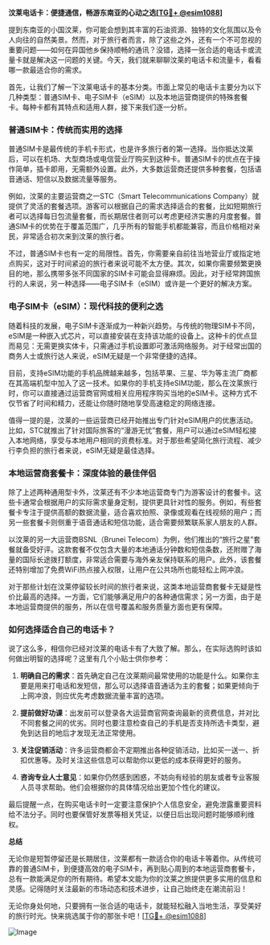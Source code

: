**汶莱电话卡：便捷通信，畅游东南亚的心动之选[[TG💪+ @esim1088](https://t.me/s/esim1088)]**

提到东南亚的小国汶莱，你可能会想到其丰富的石油资源、独特的文化氛围以及令人向往的自然美景。然而，对于旅行者而言，除了这些之外，还有一个不可忽视的重要问题——如何在异国他乡保持顺畅的通讯？没错，选择一张合适的电话卡或流量卡就是解决这一问题的关键。今天，我们就来聊聊汶莱的电话卡和流量卡，看看哪一款最适合你的需求。

首先，让我们了解一下汶莱电话卡的基本分类。市面上常见的电话卡主要分为以下几种类型：普通SIM卡、电子SIM卡（eSIM）以及本地运营商提供的特殊套餐卡。每种卡都有其特点和适用人群，接下来我们逐一分析。

### **普通SIM卡：传统而实用的选择**

普通SIM卡是最传统的手机卡形式，也是许多旅行者的第一选择。当你抵达汶莱后，可以在机场、大型商场或电信营业厅购买到这种卡。普通SIM卡的优点在于操作简单，插卡即用，无需额外设置。此外，大多数运营商还提供多种套餐，包括语音通话、短信以及数据流量等服务。

例如，汶莱的主要运营商之一STC（Smart Telecommunications Company）就提供了灵活的套餐选项。游客可以根据自己的需求选择适合的套餐，比如短期旅行者可以选择每日包流量套餐，而长期居住者则可以考虑更经济实惠的月度套餐。普通SIM卡的优势在于覆盖范围广，几乎所有的智能手机都能兼容，而且价格相对亲民，非常适合初次来到汶莱的旅行者。

不过，普通SIM卡也有一定的局限性。首先，你需要亲自前往当地营业厅或指定地点购买，这对于时间紧迫的旅行者来说可能不太方便。其次，如果你需要频繁更换目的地，那么携带多张不同国家的SIM卡可能会显得麻烦。因此，对于经常跨国旅行的人来说，另一种选择——电子SIM卡（eSIM）或许是一个更好的解决方案。

### **电子SIM卡（eSIM）：现代科技的便利之选**

随着科技的发展，电子SIM卡逐渐成为一种新兴趋势。与传统的物理SIM卡不同，eSIM是一种嵌入式芯片，可以直接安装在支持该功能的设备上。这种卡的优点显而易见：无需更换实体卡，只需通过手机设置即可激活网络服务。对于经常出国的商务人士或旅行达人来说，eSIM无疑是一个非常便捷的选择。

目前，支持eSIM功能的手机品牌越来越多，包括苹果、三星、华为等主流厂商都在其高端机型中加入了这一技术。如果你的手机支持eSIM功能，那么在汶莱旅行时，你可以直接通过运营商官网或相关应用程序购买当地的eSIM卡。这种方式不仅节省了时间和精力，还能让你随时随地享受高速稳定的网络连接。

值得一提的是，汶莱的一些运营商已经开始推出专门针对eSIM用户的优惠活动。比如，STC就推出了针对国际旅客的“漫游无忧”套餐，用户可以通过eSIM轻松接入本地网络，享受与本地用户相同的资费标准。对于那些希望简化旅行流程、减少行李负担的旅行者来说，eSIM无疑是最佳选择。

### **本地运营商套餐卡：深度体验的最佳伴侣**

除了上述两种通用型卡外，汶莱还有不少本地运营商专门为游客设计的套餐卡。这些卡通常会根据用户的实际需求量身定制，提供更具针对性的服务。例如，有些套餐卡专注于提供高额的数据流量，适合喜欢拍照、录像或观看在线视频的用户；而另一些套餐卡则侧重于语音通话和短信功能，适合需要频繁联系家人朋友的人群。

以汶莱的另一大运营商BSNL（Brunei Telecom）为例，他们推出的“旅行之星”套餐就备受好评。这款套餐不仅包含大量的本地通话分钟数和短信条数，还附赠了海量的国际长途拨打额度，非常适合需要与海外亲友保持联系的用户。此外，该套餐还特别增加了免费WiFi热点接入权限，让用户在公共场所也能轻松上网冲浪。

对于那些计划在汶莱停留较长时间的旅行者来说，这类本地运营商套餐卡无疑是性价比最高的选择。一方面，它们能够满足用户的各种通信需求；另一方面，由于是本地运营商提供的服务，所以在信号覆盖和服务质量方面也更有保障。

### **如何选择适合自己的电话卡？**

说了这么多，相信你已经对汶莱的电话卡有了大致了解。那么，在实际选购时该如何做出明智的选择呢？这里有几个小贴士供你参考：

1. **明确自己的需求**：首先确定自己在汶莱期间最常使用的功能是什么。如果你主要是用来打电话和发短信，那么可以选择语音通话为主的套餐；如果更倾向于上网冲浪，则应优先考虑数据流量丰富的选项。

2. **提前做好功课**：出发前可以登录各大运营商官网查询最新的资费信息，并对比不同套餐之间的优劣。同时也要注意检查自己的手机是否支持所选卡类型，避免到达目的地后才发现无法正常使用。

3. **关注促销活动**：许多运营商都会不定期推出各种促销活动，比如买一送一、折扣优惠等。及时关注这些信息可以帮助你以更低的成本获得更好的服务。

4. **咨询专业人士意见**：如果你仍然感到困惑，不妨向有经验的朋友或者专业客服人员寻求帮助。他们会根据你的具体情况给出更加个性化的建议。

最后提醒一点，在购买电话卡时一定要注意保护个人信息安全，避免泄露重要资料给不法分子。同时也要保管好发票等相关凭证，以便日后出现问题时能够顺利维权。

**总结**

无论你是短暂停留还是长期居住，汶莱都有一款适合你的电话卡等着你。从传统可靠的普通SIM卡，到便捷高效的电子SIM卡，再到贴心周到的本地运营商套餐卡，总有一款能满足你的所有期待。希望本文能为你的汶莱之旅提供更多实用的信息和灵感。记得随时关注最新的市场动态和技术进步，让自己始终走在潮流前沿！

无论你身处何地，只要拥有一张合适的电话卡，就能轻松融入当地生活，享受美好的旅行时光。快来挑选属于你的那张卡吧！[[TG💪+ @esim1088](https://t.me/s/esim1088)]

![Image](https://i.postimg.cc/4NQfJmqS/Snipaste-2025-05-13-00-14-12.png)